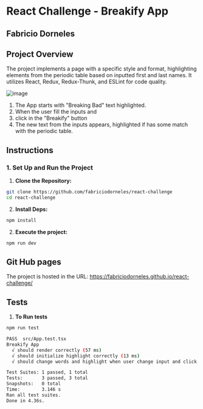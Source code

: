 # React Challenge - Breakify App
## Fabricio Dorneles
## Project Overview

The project implements a page with a specific style and format, highlighting elements from the periodic table based on inputted first and last names. It utilizes React, Redux, Redux-Thunk, and ESLint for code quality.  

![image](https://github.com/fabriciodorneles/react-challenge/assets/64965851/4f9db5e3-ff25-496d-aade-b875566295c3)

1. The App starts with "Breaking Bad" text highlighted.
2. When the user fill the inputs and
3. click in the "Breakify" button
4. The new text from the inputs appears, highlighted if has some match with the periodic table.

## Instructions

### 1. Set Up and Run the Project

1. **Clone the Repository:**
  ```bash
  git clone https://github.com/fabriciodorneles/react-challenge
  cd react-challenge
  ```

2. **Install Deps:**
  ```bash
  npm install
  ```

2. **Execute the project:**
  ```bash
  npm run dev
  ```

## Git Hub pages
The project is hosted in the URL:
https://fabriciodorneles.github.io/react-challenge/

## Tests
1. **To Run tests**
  ```bash
  npm run test
  ```

  ```bash
  PASS  src/App.test.tsx
  Breakify App
    √ should render correctly (57 ms)
    √ should initialize highlight correctly (13 ms)
    √ should change words and highlight when user change input and click in button (332 ms)   

  Test Suites: 1 passed, 1 total
  Tests:       3 passed, 3 total
  Snapshots:   0 total
  Time:        3.146 s
  Ran all test suites.
  Done in 4.36s.
  ```
